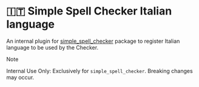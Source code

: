 # 🇮🇹 Simple Spell Checker Italian language 
An internal plugin for [simple_spell_checker](https://github.com/CatHood0/simple_spell_checker) package to register Italian language to be used by the Checker.

> [!NOTE]
>
> Internal Use Only: Exclusively for `simple_spell_checker`. Breaking changes may occur.
